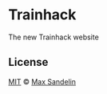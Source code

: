 # Trainhack
The new Trainhack website

## License
[MIT](LICENSE) © [Max Sandelin](https://github.com/themaxsandelin)